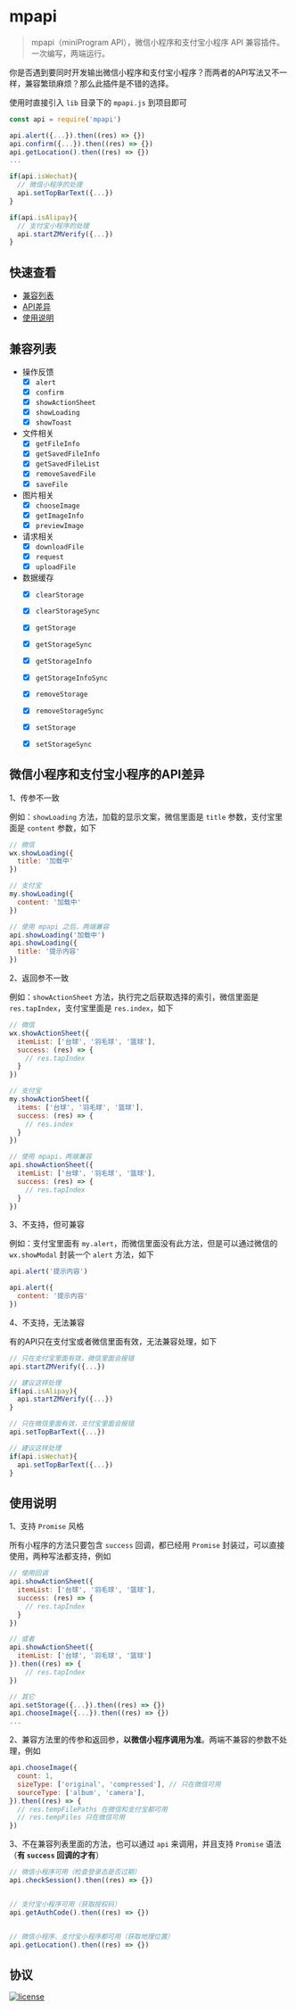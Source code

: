 # mpapi

> mpapi（miniProgram API），微信小程序和支付宝小程序 API 兼容插件。一次编写，两端运行。


你是否遇到要同时开发输出微信小程序和支付宝小程序？而两者的API写法又不一样，兼容繁琐麻烦？那么此插件是不错的选择。

使用时直接引入 `lib` 目录下的 `mpapi.js` 到项目即可
```javascript
const api = require('mpapi')

api.alert({...}).then((res) => {})
api.confirm({...}).then((res) => {})
api.getLocation().then((res) => {})
...

if(api.isWechat){
  // 微信小程序的处理
  api.setTopBarText({...})
}

if(api.isAlipay){
  // 支付宝小程序的处理
  api.startZMVerify({...})
}
```

## 快速查看
- [兼容列表](#兼容列表)
- [API差异](#微信小程序和支付宝小程序的API差异)
- [使用说明](#使用说明)


## 兼容列表
- 操作反馈
  - [x] `alert`
  - [x] `confirm`
  - [x] `showActionSheet`
  - [x] `showLoading`
  - [x] `showToast`
- 文件相关
  - [x] `getFileInfo`
  - [x] `getSavedFileInfo`
  - [x] `getSavedFileList`
  - [x] `removeSavedFile`
  - [x] `saveFile`
- 图片相关
  - [x] `chooseImage`
  - [x] `getImageInfo`
  - [x] `previewImage`
- 请求相关
  - [x] `downloadFile`
  - [x] `request`
  - [x] `uploadFile`
- 数据缓存
  - [x] `clearStorage`
  - [x] `clearStorageSync`
  - [x] `getStorage`
  - [x] `getStorageSync`
  - [x] `getStorageInfo`
  - [x] `getStorageInfoSync`
  - [x] `removeStorage`
  - [x] `removeStorageSync`
  - [x] `setStorage`
  - [x] `setStorageSync`


## 微信小程序和支付宝小程序的API差异

1、传参不一致
 
例如：`showLoading` 方法，加载的显示文案，微信里面是 `title` 参数，支付宝里面是 `content` 参数，如下
```javascript
// 微信
wx.showLoading({
  title: '加载中'
})

// 支付宝
my.showLoading({
  content: '加载中'
})

// 使用 mpapi 之后，两端兼容
api.showLoading('加载中')
api.showLoading({
  title: '提示内容'
})
```

2、返回参不一致
 
例如：`showActionSheet` 方法，执行完之后获取选择的索引，微信里面是 `res.tapIndex`，支付宝里面是 `res.index`，如下
```javascript
// 微信
wx.showActionSheet({
  itemList: ['台球', '羽毛球', '篮球'],
  success: (res) => {
    // res.tapIndex
  }
})

// 支付宝
my.showActionSheet({
  items: ['台球', '羽毛球', '篮球'],
  success: (res) => {
    // res.index
  }
})

// 使用 mpapi，两端兼容
api.showActionSheet({
  itemList: ['台球', '羽毛球', '篮球'],
  success: (res) => {
    // res.tapIndex
  }
})
```

3、不支持，但可兼容

例如：支付宝里面有 `my.alert`，而微信里面没有此方法，但是可以通过微信的 `wx.showModal` 封装一个 `alert` 方法，如下
```javascript
api.alert('提示内容')

api.alert({
  content: '提示内容'
})
```

4、不支持，无法兼容

有的API只在支付宝或者微信里面有效，无法兼容处理，如下
```javascript
// 只在支付宝里面有效，微信里面会报错
api.startZMVerify({...})

// 建议这样处理
if(api.isAlipay){
  api.startZMVerify({...})
}

// 只在微信里面有效，支付宝里面会报错
api.setTopBarText({...})

// 建议这样处理
if(api.isWechat){
  api.setTopBarText({...})
}
```


## 使用说明

1、支持 `Promise` 风格

所有小程序的方法只要包含 `success` 回调，都已经用 `Promise` 封装过，可以直接使用，两种写法都支持，例如
```javascript
// 使用回调
api.showActionSheet({
  itemList: ['台球', '羽毛球', '篮球'],
  success: (res) => {
    // res.tapIndex
  }
})

// 或者
api.showActionSheet({
  itemList: ['台球', '羽毛球', '篮球']
}).then((res) => {
    // res.tapIndex
})

// 其它
api.setStorage({...}).then((res) => {})
api.chooseImage({...}).then((res) => {})
...
```

2、兼容方法里的传参和返回参，**以微信小程序调用为准**。两端不兼容的参数不处理，例如
```javascript
api.chooseImage({
  count: 1,
  sizeType: ['original', 'compressed'], // 只在微信可用
  sourceType: ['album', 'camera'],
}).then((res) => {
  // res.tempFilePaths 在微信和支付宝都可用
  // res.tempFiles 只在微信可用
})
```

3、不在兼容列表里面的方法，也可以通过 `api` 来调用，并且支持 `Promise` 语法（**有 `success` 回调的才有**）
```javascript
// 微信小程序可用（检查登录态是否过期）
api.checkSession().then((res) => {})


// 支付宝小程序可用（获取授权码）
api.getAuthCode().then((res) => {})


// 微信小程序、支付宝小程序都可用（获取地理位置）
api.getLocation().then((res) => {})
```


## 协议

[![license][img-mit]][url-mit]


[url-github]: https://github.com/ChanceYu/mpapi
[url-mit]: https://opensource.org/licenses/mit-license.php

[img-mit]: https://img.shields.io/badge/license-MIT-blue.svg

